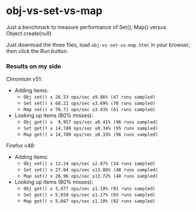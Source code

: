 # obj-vs-set-vs-map
Just a benchmark to measure performance of Set(), Map() versus Object.create(null)

Just download the three files, load `obj-vs-set-vs-map.html` in your browser, then click the _Run_ button.

### Results on my side

Chromium v51:
- Adding items:
    - `Obj set() x 26.53 ops/sec ±9.86% (47 runs sampled)`
    - `Set set() x 68.22 ops/sec ±3.69% (70 runs sampled)`
    - `Map set() x 70.71 ops/sec ±3.43% (61 runs sampled)`
- Looking up items (80% misses):
    - `Obj get() x  9,957 ops/sec ±0.41% (96 runs sampled)`
    - `Set get() x 14,789 ops/sec ±0.34% (95 runs sampled)`
    - `Map get() x 14,789 ops/sec ±0.33% (96 runs sampled)`
  
Firefox v48:
- Adding items:
    - `Obj set() x 12.24 ops/sec ±2.67% (34 runs sampled)`
    - `Set set() x 27.04 ops/sec ±13.86% (48 runs sampled)`
    - `Map set() x 26.96 ops/sec ±13.72% (48 runs sampled)`
- Looking up items (80% misses):
    - `Obj get() x 3,477 ops/sec ±1.19% (91 runs sampled)`
    - `Set get() x 5,658 ops/sec ±1.17% (93 runs sampled)`
    - `Map get() x 5,667 ops/sec ±1.10% (92 runs sampled)`

